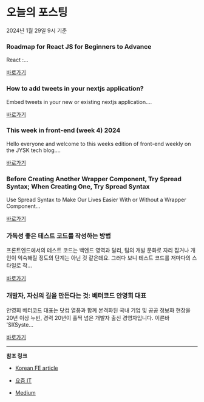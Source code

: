 # 오늘의 포스팅 
2024년 1월 29일 9시 기준 

### Roadmap for React JS for Beginners to Advance 

 React :... 

 [바로가기](https://medium.com/@rajanraj8979/roadmap-for-react-js-for-beginners-to-advance-522ce3588838?responsesOpen=true&sortBy=REVERSE_CHRON&source=topic_portal_recommended_stories---------0-84----------reactjs----------99d131d3_4839_4e68_af9d_ebbc83365e7c-------) 

### How to add tweets in your nextjs application? 

 Embed tweets in your new or existing nextjs application.... 

 [바로가기](https://medium.com/frontendweb/how-to-add-tweets-in-your-nextjs-application-2bc4411103bf?responsesOpen=true&sortBy=REVERSE_CHRON&source=topic_portal_recommended_stories---------0-84----------nextjs----------95ba2fcc_a022_4d3c_b73a_846d1033b724-------) 

### This week in front-end (week 4) 2024 

 Hello everyone and welcome to this weeks edition of front-end weekly on the JYSK tech blog.... 

 [바로가기](https://medium.com/jysktech/this-week-in-front-end-week-4-2024-7ff7315d4af7?responsesOpen=true&sortBy=REVERSE_CHRON&source=topic_portal_recommended_stories---------0-84----------front_end_development----------e2bc3159_49c0_46cc_a571_a6ff79a08cf4-------) 

### Before Creating Another Wrapper Component, Try Spread Syntax; When Creating One, Try Spread Syntax 

 Use Spread Syntax to Make Our Lives Easier With or Without a Wrapper Component... 

 [바로가기](https://medium.com/@linkfang/before-creating-another-wrapper-component-try-spread-syntax-when-creating-one-try-spread-syntax-7417e28ae51a?responsesOpen=true&sortBy=REVERSE_CHRON&source=topic_portal_recommended_stories---------0-84----------react----------549cde20_e5fd_49bd_b4cb_58fe3601532c-------) 

### 가독성 좋은 테스트 코드를 작성하는 방법 

 프론트엔드에서의 테스트 코드는 백엔드 영역과 달리, 팀의 개발 문화로 자리 잡거나 개인이 익숙해질 정도의 단계는 아닌 것 같은데요. 그러다 보니 테스트 코드를 저마다의 스타일로 작... 

 [바로가기](https://yozm.wishket.com/magazine/detail/2435/) 

### 개발자, 자신의 길을 만든다는 것: 베터코드 안영회 대표 

 안영회 베터코드 대표는 닷컴 열풍과 함께 본격화된 국내 기업 및 공공 정보화 현장을 20년 이상 누빈, 경력 20년이 훌쩍 넘은 개발자 출신 경영자입니다. 이른바 'SI(Syste... 

 [바로가기](https://yozm.wishket.com/magazine/detail/2431/) 

---

**참조 링크**

- [Korean FE article](https://kofearticle.substack.com) 

- [요즘 IT](https://yozm.wishket.com/magazine) 

- [Medium](https://medium.com) 

